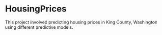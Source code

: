 # HousingPrices
This project involved predicting housing prices in King County, Washington using different predictive models. 
